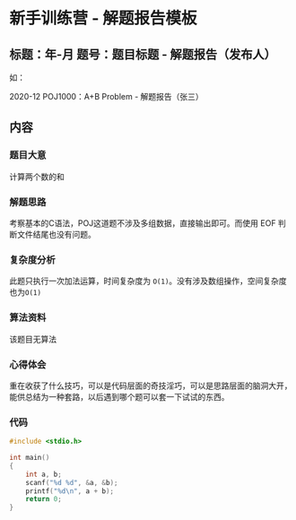 # 新手训练营 - 解题报告模板

## 标题：年-月 题号：题目标题 - 解题报告（发布人）
如：

2020-12 POJ1000：A+B Problem - 解题报告（张三）

## 内容

### 题目大意
计算两个数的和
### 解题思路
考察基本的C语法，POJ这道题不涉及多组数据，直接输出即可。而使用 EOF 判断文件结尾也没有问题。

### 复杂度分析
此题只执行一次加法运算，时间复杂度为 `O(1)`。没有涉及数组操作，空间复杂度也为`O(1)`

### 算法资料
该题目无算法

### 心得体会
重在收获了什么技巧，可以是代码层面的奇技淫巧，可以是思路层面的脑洞大开，能供总结为一种套路，以后遇到哪个题可以套一下试试的东西。 

### 代码
```C++
#include <stdio.h>

int main()
{
    int a, b;
    scanf("%d %d", &a, &b);
    printf("%d\n", a + b);
    return 0;
}
```